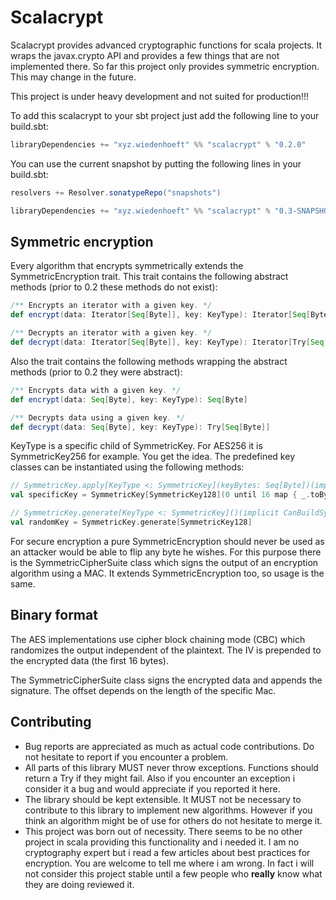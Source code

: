 Scalacrypt
==========

Scalacrypt provides advanced cryptographic functions for scala projects. It wraps the
javax.crypto API and provides a few things that are not implemented there. So far
this project only provides symmetric encryption. This may change in the future.

This project is under heavy development and not suited for production!!!

To add this scalacrypt to your sbt project just add the following line to your build.sbt:

```scala
libraryDependencies += "xyz.wiedenhoeft" %% "scalacrypt" % "0.2.0"
```

You can use the current snapshot by putting the following lines in your build.sbt:

```scala
resolvers += Resolver.sonatypeRepo("snapshots")

libraryDependencies += "xyz.wiedenhoeft" %% "scalacrypt" % "0.3-SNAPSHOT"
```

Symmetric encryption
--------------------

Every algorithm that encrypts symmetrically extends the SymmetricEncryption trait. This
trait contains the following abstract methods (prior to 0.2 these methods do not exist):

```scala
/** Encrypts an iterator with a given key. */
def encrypt(data: Iterator[Seq[Byte]], key: KeyType): Iterator[Seq[Byte]]

/** Decrypts an iterator with a given key. */
def decrypt(data: Iterator[Seq[Byte]], key: KeyType): Iterator[Try[Seq[Byte]]]
```

Also the trait contains the following methods wrapping the abstract methods (prior
to 0.2 they were abstract):

```scala
/** Encrypts data with a given key. */
def encrypt(data: Seq[Byte], key: KeyType): Seq[Byte]

/** Decrypts data using a given key. */
def decrypt(data: Seq[Byte], key: KeyType): Try[Seq[Byte]]
```

KeyType is a specific child of SymmetricKey. For AES256 it is SymmetricKey256 for example.
You get the idea. The predefined key classes can be instantiated using the following
methods:

```scala
// SymmetricKey.apply[KeyType <: SymmetricKey](keyBytes: Seq[Byte])(implicit CanBuildSymmetricKeyFromByteSequence[KeyType]): Try[KeyType]
val specificKey = SymmetricKey[SymmetricKey128](0 until 16 map { _.toByte }) match { case Success(s) ⇒ s case Failure(f) ⇒ throw f }

// SymmetricKey.generate[KeyType <: SymmetricKey]()(implicit CanBuildSymmetricKeyFromByteSequence[KeyType]): KeyType
val randomKey = SymmetricKey.generate[SymmetricKey128]
```

For secure encryption a pure SymmetricEncryption should never be used as an attacker would
be able to flip any byte he wishes. For this purpose there is the SymmetricCipherSuite class which
signs the output of an encryption algorithm using a MAC. It extends SymmetricEncryption too,
so usage is the same.

Binary format
-------------

The AES implementations use cipher block chaining mode (CBC) which randomizes the output
independent of the plaintext. The IV is prepended to the encrypted data (the first 16 bytes).

The SymmetricCipherSuite class signs the encrypted data and appends the signature. The offset depends on the
length of the specific Mac.

Contributing
------------

* Bug reports are appreciated as much as actual code contributions. Do not hesitate to report if you encounter a problem.
* All parts of this library MUST never throw exceptions. Functions should return a Try if they might fail. Also if you encounter an exception i consider it a bug and would appreciate if you reported it here.
* The library should be kept extensible. It MUST not be necessary to contribute to this library to implement new algorithms. However if you think an algorithm might be of use for others do not hesitate to merge it.
* This project was born out of necessity. There seems to be no other project in scala providing this functionality and i needed it. I am no cryptography expert but i read a few articles about best practices for encryption. You are welcome to tell me where i am wrong. In fact i will not consider this project stable until a few people who **really** know what they are doing reviewed it.
